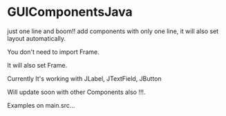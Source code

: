 # GUIComponentsJava
just one line and boom!! add components with only one line, it will also set layout automatically.

You don't need to import Frame.

It will also set Frame.

Currently It's working with JLabel, JTextField, JButton

Will update soon with other Components also !!!.

Examples on main.src...
